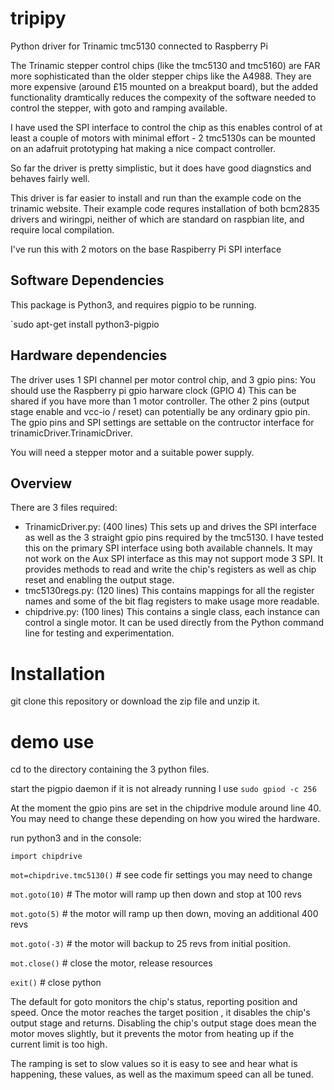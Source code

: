 # tripipy
Python driver for Trinamic tmc5130 connected to Raspberry Pi

The Trinamic stepper control chips (like the tmc5130 and tmc5160) are FAR more sophisticated than the older 
stepper chips like the A4988. They are more expensive (around £15 mounted on a breakput board), but the 
added functionality dramtically reduces the compexity of the software needed to control the stepper, with goto 
and ramping available.

I have used the SPI interface to control the chip as this enables control of at least a couple of motors with minimal
effort - 2 tmc5130s can be mounted on an adafruit prototyping hat making a nice compact controller.

So far the driver is pretty simplistic, but it does have good diagnstics and behaves fairly well.

This driver is far easier to install and run than the example code on the trinamic website. Their example code 
requres installation of both bcm2835 drivers and wiringpi, neither of which are standard on raspbian lite, and require
local compilation.

I've run this with 2 motors on the base Raspiberry Pi SPI interface

## Software Dependencies
This package is Python3, and requires pigpio to be running.

`sudo apt-get install python3-pigpio

## Hardware dependencies
The driver uses 1 SPI channel per motor control chip, and 3 gpio pins:
You should use the Raspberry pi gpio harware clock (GPIO 4) This can be shared if you have more than 1 motor controller.
The other 2 pins (output stage enable and vcc-io / reset) can potentially be any ordinary gpio pin. The gpio pins and SPI settings are settable on the contructor interface for trinamicDriver.TrinamicDriver.

You will need a stepper motor and a suitable power supply.

## Overview
There are 3 files required:
- TrinamicDriver.py: (400 lines) This sets up and drives the SPI interface as well as the 3 straight gpio pins required by the tmc5130. I have tested this on the primary SPI interface using both available channels. It may not work on the Aux SPI interface as this may not support mode 3 SPI. It provides methods to read and write the chip's registers as well as chip reset and enabling the output stage.
- tmc5130regs.py: (120 lines) This contains mappings for all the register names and some of the bit flag registers to make usage more readable.
- chipdrive.py: (100 lines) This contains a single class, each instance can control a single motor. It can be used directly from the Python command line for testing and experimentation.


# Installation
git clone this repository or download the zip file and unzip it.

# demo use
cd to the directory containing the 3 python files.

start the pigpio daemon if it is not already running I use `sudo gpiod -c 256`

At the moment the gpio pins are set in the chipdrive module around line 40. You may need to change these depending on how you wired the hardware.

run python3 and in the console:

`import chipdrive`

`mot=chipdrive.tmc5130()`    # see code fir settings you may need to change

`mot.goto(10)`               # The motor will ramp up then down and stop at 100 revs

`mot.goto(5)`                # the motor will ramp up then down, moving an additional 400 revs

`mot.goto(-3)`               # the motor will backup to 25 revs from initial position.

`mot.close()`                # close the motor, release resources

`exit()`                     # close python

The default for goto monitors the chip's status, reporting position and speed. Once the motor reaches the target position , it disables the chip's output stage and returns. Disabling the chip's output stage does mean the motor moves slightly, but it prevents the motor from heating up if the current limit is too high.

The ramping is set to slow values so it is easy to see and hear what is happening, these values, as well as the maximum speed can all be tuned.
